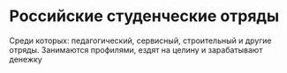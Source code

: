 # Российские студенческие отряды

Среди которых: педагогический, сервисный, строительный и другие отряды. Занимаются профилями, ездят на целину и зарабатывают денежку